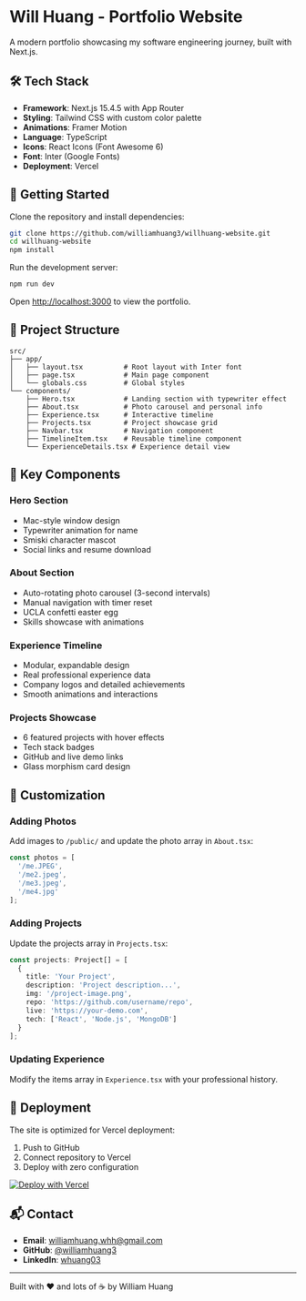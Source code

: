 # Will Huang - Portfolio Website

A modern portfolio showcasing my software engineering journey, built with Next.js.

## 🛠️ Tech Stack

- **Framework**: Next.js 15.4.5 with App Router
- **Styling**: Tailwind CSS with custom color palette
- **Animations**: Framer Motion
- **Language**: TypeScript
- **Icons**: React Icons (Font Awesome 6)
- **Font**: Inter (Google Fonts)
- **Deployment**: Vercel

## 🚀 Getting Started

Clone the repository and install dependencies:

```bash
git clone https://github.com/williamhuang3/willhuang-website.git
cd willhuang-website
npm install
```

Run the development server:

```bash
npm run dev
```

Open [http://localhost:3000](http://localhost:3000) to view the portfolio.

## 📁 Project Structure

```
src/
├── app/
│   ├── layout.tsx          # Root layout with Inter font
│   ├── page.tsx            # Main page component
│   └── globals.css         # Global styles
└── components/
    ├── Hero.tsx            # Landing section with typewriter effect
    ├── About.tsx           # Photo carousel and personal info
    ├── Experience.tsx      # Interactive timeline
    ├── Projects.tsx        # Project showcase grid
    ├── Navbar.tsx          # Navigation component
    ├── TimelineItem.tsx    # Reusable timeline component
    └── ExperienceDetails.tsx # Experience detail view
```

## 🎯 Key Components

### Hero Section
- Mac-style window design
- Typewriter animation for name
- Smiski character mascot
- Social links and resume download

### About Section  
- Auto-rotating photo carousel (3-second intervals)
- Manual navigation with timer reset
- UCLA confetti easter egg
- Skills showcase with animations

### Experience Timeline
- Modular, expandable design
- Real professional experience data
- Company logos and detailed achievements
- Smooth animations and interactions

### Projects Showcase
- 6 featured projects with hover effects
- Tech stack badges
- GitHub and live demo links
- Glass morphism card design

## 🔧 Customization

### Adding Photos
Add images to `/public/` and update the photo array in `About.tsx`:

```typescript
const photos = [
  '/me.JPEG',
  '/me2.jpeg',
  '/me3.jpeg',
  '/me4.jpg'
];
```

### Adding Projects
Update the projects array in `Projects.tsx`:

```typescript
const projects: Project[] = [
  {
    title: 'Your Project',
    description: 'Project description...',
    img: '/project-image.png',
    repo: 'https://github.com/username/repo',
    live: 'https://your-demo.com',
    tech: ['React', 'Node.js', 'MongoDB']
  }
];
```

### Updating Experience
Modify the items array in `Experience.tsx` with your professional history.

## 🚀 Deployment

The site is optimized for Vercel deployment:

1. Push to GitHub
2. Connect repository to Vercel
3. Deploy with zero configuration

[![Deploy with Vercel](https://vercel.com/button)](https://vercel.com/new?utm_medium=default-template&filter=next.js)

## 📬 Contact

- **Email**: williamhuang.whh@gmail.com
- **GitHub**: [@williamhuang3](https://github.com/williamhuang3)
- **LinkedIn**: [whuang03](https://www.linkedin.com/in/whuang03/)

---

Built with ❤️ and lots of ☕ by William Huang
